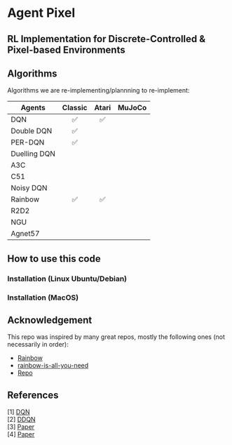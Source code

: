 # Agent Pixel

## RL Implementation for Discrete-Controlled & Pixel-based Environments

## Algorithms
Algorithms we are re-implementing/plannning to re-implement:

| Agents | Classic | Atari | MuJoCo |
| --- | :---: | :---: | :---: |
| DQN | ✅ | ✅ |  |
| Double DQN | ✅ |  |  |
| PER-DQN | ✅ |  |  |
| Duelling DQN |  |  |  |
| A3C |  |  |  |
| C51 |  |  |  |
| Noisy DQN |  |  |  |
| Rainbow | ✅ | ✅ |  |
| R2D2 |  |  |  |
| NGU |  |  |  |
| Agnet57 |  |  |  |

## How to use this code
### Installation (Linux Ubuntu/Debian)

### Installation (MacOS)


## Acknowledgement
This repo was inspired by many great repos, mostly the following ones (not necessarily in order):
- [Rainbow](https://github.com/Kaixhin/Rainbow)
- [rainbow-is-all-you-need](https://github.com/Curt-Park/rainbow-is-all-you-need/)
- [Repo](https://)

## References 

[1] [DQN](https://)  
[2] [DDQN](https://)  
[3] [Paper](https://)  
[4] [Paper](https://)  
